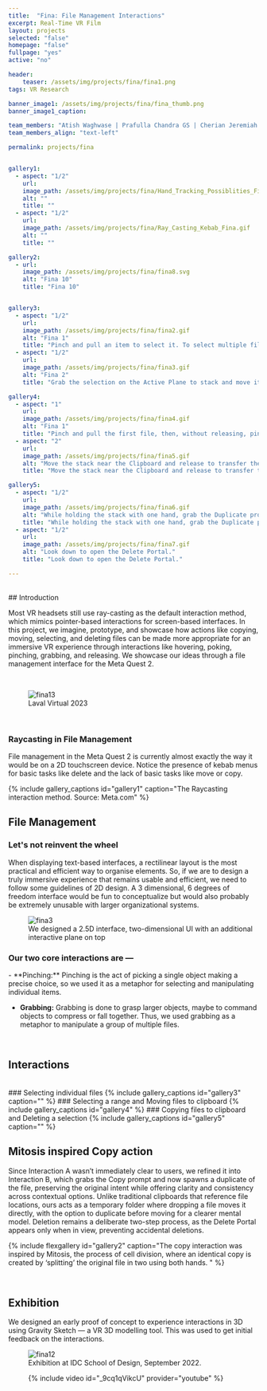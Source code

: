 ```yaml
---
title:  "Fina: File Management Interactions"
excerpt: Real-Time VR Film
layout: projects
selected: "false"
homepage: "false"
fullpage: "yes"
active: "no"

header:
    teaser: /assets/img/projects/fina/fina1.png
tags: VR Research

banner_image1: /assets/img/projects/fina/fina_thumb.png
banner_image1_caption:

team_members: "Atish Waghwase | Prafulla Chandra GS | Cherian Jeremiah Iype | Apoorv Anurag"
team_members_align: "text-left"

permalink: projects/fina


gallery1:
  - aspect: "1/2"
    url: 
    image_path: /assets/img/projects/fina/Hand_Tracking_Possiblities_Fina.gif
    alt: ""
    title: ""
  - aspect: "1/2"
    url:
    image_path: /assets/img/projects/fina/Ray_Casting_Kebab_Fina.gif
    alt: ""
    title: ""

gallery2:
  - url: 
    image_path: /assets/img/projects/fina/fina8.svg
    alt: "Fina 10"
    title: "Fina 10"


gallery3:
  - aspect: "1/2"
    url: 
    image_path: /assets/img/projects/fina/fina2.gif
    alt: "Fina 1"
    title: "Pinch and pull an item to select it. To select multiple files."
  - aspect: "1/2"
    url:
    image_path: /assets/img/projects/fina/fina3.gif
    alt: "Fina 2"
    title: "Grab the selection on the Active Plane to stack and move it anywhere."  

gallery4:
  - aspect: "1"
    url: 
    image_path: /assets/img/projects/fina/fina4.gif
    alt: "Fina 1"
    title: "Pinch and pull the first file, then, without releasing, pinch and pull the last to select all files in between."
  - aspect: "2"
    url:
    image_path: /assets/img/projects/fina/fina5.gif
    alt: "Move the stack near the Clipboard and release to transfer the files. They’ll be removed from the parent folder."
    title: "Move the stack near the Clipboard and release to transfer the files. They’ll be removed from the parent folder." 

gallery5:
  - aspect: "1/2"
    url: 
    image_path: /assets/img/projects/fina/fina6.gif
    alt: "While holding the stack with one hand, grab the Duplicate prompt with the other to create its copy."
    title: "While holding the stack with one hand, grab the Duplicate prompt with the other to create its copy."
  - aspect: "1/2"
    url:
    image_path: /assets/img/projects/fina/fina7.gif
    alt: "Look down to open the Delete Portal."
    title: "Look down to open the Delete Portal."

---
```

<br>
## Introduction

Most VR headsets still use ray-casting as the default interaction method, which mimics pointer-based interactions for screen-based interfaces. In this project, we imagine, prototype, and showcase how actions like copying, moving, selecting, and deleting files can be made more appropriate for an immersive VR experience through interactions like hovering, poking, pinching, grabbing, and releasing. We showcase our ideas through a file management interface for the Meta Quest 2.

<br>


<figure class="align-center" style="width:100%;">
  <img src="{{ site.url }}{{ site.baseurl }}/assets/img/projects/fina/fina11.jpg" alt="fina13">
  <figcaption>Laval Virtual 2023
 </figcaption>
</figure>
<br>



### Raycasting in File Management

File management in the Meta Quest 2 is currently almost exactly the way it would be on a 2D touchscreen device. Notice the presence of kebab menus for basic tasks like delete and the lack of basic tasks like move or copy.

{% include gallery_captions id="gallery1" caption="The Raycasting interaction method. Source: Meta.com" %}


## File Management

### Let's not reinvent the wheel

When displaying text-based interfaces, a rectilinear layout is the most practical and efficient way to organise elements. So, if we are to design a truly immersive experience that remains usable and efficient, we need to follow some guidelines of 2D design. A 3 dimensional, 6 degrees of freedom interface would be fun to conceptualize but would also probably be extremely unusable with larger organizational systems.

<figure class="align-center" style="width:100%;">
  <img src="{{ site.url }}{{ site.baseurl }}/assets/img/projects/fina/fina1.png" alt="fina3">
  <figcaption>We designed a 2.5D interface, two-dimensional UI with an additional interactive plane on top</figcaption>
</figure>

### Our two core interactions are —

<div class="ulist" markdown="1">
- **Pinching:** Pinching is the act of picking a single object making a precise choice, so we used it as a metaphor for selecting and manipulating individual items.

- **Grabbing:** Grabbing is done to grasp larger objects, maybe to command objects to compress or fall together. Thus, we used grabbing as a metaphor to manipulate a group of multiple files.
</div>

<br>

## Interactions
<br>
### Selecting individual files
{% include gallery_captions id="gallery3" caption="" %}
### Selecting a range and Moving files to clipboard
{% include gallery_captions id="gallery4" %}
### Copying files to clipboard and Deleting a selection
{% include gallery_captions id="gallery5" caption="" %}

## Mitosis inspired Copy action

Since Interaction A wasn’t immediately clear to users, we refined it into Interaction B, which grabs the Copy prompt and now spawns a duplicate of the file, preserving the original intent while offering clarity and consistency across contextual options. Unlike traditional clipboards that reference file locations, ours acts as a temporary folder where dropping a file moves it directly, with the option to duplicate before moving for a clearer mental model. Deletion remains a deliberate two-step process, as the Delete Portal appears only when in view, preventing accidental deletions.

{% include flexgallery id="gallery2" caption="The copy interaction was inspired by Mitosis, the process of cell division, where an identical copy is created by ‘splitting’ the original file in two using both hands.
" %}

<br>

## Exhibition

We designed an early proof of concept to experience interactions in 3D using Gravity Sketch — a VR 3D modelling tool. This was used to get initial feedback on the interactions.

<figure class="align-center" style="width:100%;">
  <img src="{{ site.url }}{{ site.baseurl }}/assets/img/projects/fina/fina10.gif" alt="fina12">
  <figcaption>Exhibition at IDC School of Design, September 2022.</figcaption>
</figure>


<figure class="align-center" style="width:100%;">
  {% include video id="_9cq1qVikcU" provider="youtube" %}
</figure> 







